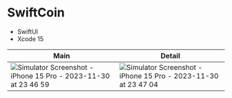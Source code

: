 # SwiftCoin

- SwiftUI
- Xcode 15

| Main | Detail |
| - | - |
| ![Simulator Screenshot - iPhone 15 Pro - 2023-11-30 at 23 46 59](https://github.com/DexCodeMobile/udemy-swiftcoin-ios/assets/1080918/9d814787-e03e-44f9-9df2-87539039cf68) | ![Simulator Screenshot - iPhone 15 Pro - 2023-11-30 at 23 47 04](https://github.com/DexCodeMobile/udemy-swiftcoin-ios/assets/1080918/07d54cef-b8cf-485d-9ff2-eee18c77fe8b) |
